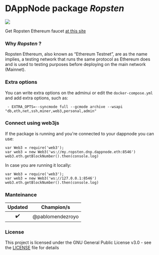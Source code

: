 <!-- :female_detective: Looking for a new champion -->

# DAppNode package _Ropsten_

<!--DAppNode package logo (could be added with an hyperlink to a youtube video): -->

[![](avatar-ropsten.png)](https://www.youtube.com/watch?v=uquMg_T9oZQ)

<!--Brief introduction about the source project (official project definition is an option): -->

Get Ropsten Ethereum faucet [at this site](https://faucet.ropsten.be/)

### Why _Ropsten_ ?

<!--What can you do with this package?: -->

Ropsten Ethereum, also known as “Ethereum Testnet”, are as the name implies, a testing network that runs the same protocol as Ethereum does and is used to testing purposes before deploying on the main network (Mainnet).

### Extra options

You can write extra options on the adminui or edit the `docker-compose.yml` and add extra options, such as:

```
 - EXTRA_OPTS=--syncmode full --gcmode archive --wsapi "db,eth,net,ssh,miner,web3,personal,admin"
```

### Connect using web3js

If the package is running and you're connected to your dappnode you can use:

```
var Web3 = require('web3');
var web3 = new Web3('ws://my.ropsten.dnp.dappnode.eth:8546')
web3.eth.getBlockNumber().then(console.log)
```

In case you are running it locally:

```
var Web3 = require('web3');
var web3 = new Web3('ws://127.0.0.1:8546')
web3.eth.getBlockNumber().then(console.log)
```

### Manteinance

<!--Table with champion/s mantainers, versions and update status -->
<!--UPDATED: :x: OR :heavy_check_mark: -->

|      Updated       |    Champion/s    |
| :----------------: | :--------------: |
| :heavy_check_mark: | @pablomendezroyo |

### License

This project is licensed under the GNU General Public License v3.0 - see the [LICENSE](LICENSE) file for details
